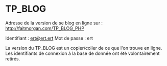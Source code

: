 TP_BLOG
=======

Adresse de la version de se blog en ligne sur : http://faitmorgan.com/TP_BLOG_PHP

Identifiant : ert@ert.ert
Mot de passe : ert



La version du TP_BLOG est un copier/coller de ce que l'on trouve en ligne.
Les identifiants de connexion à la base de donnée ont été volontairement retirés.
